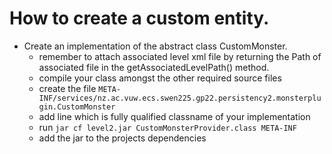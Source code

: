 # How to create a custom entity.

- Create an implementation of the abstract class CustomMonster.
  - remember to attach associated level xml file by returning the Path of associated file in the getAssociatedLevelPath() method.
  - compile your class amongst the other required source files
  - create the file `META-INF/services/nz.ac.vuw.ecs.swen225.gp22.persistency2.monsterplugin.CustomMonster`
  - add line which is fully qualified classname of your implementation
  - run `jar cf level2.jar CustomMonsterProvider.class META-INF `
  - add the jar to the projects dependencies